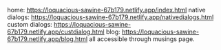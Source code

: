 home: https://loquacious-sawine-67b179.netlify.app/index.html
native dialogs: https://loquacious-sawine-67b179.netlify.app/nativedialogs.html
custom dialogs: https://loquacious-sawine-67b179.netlify.app/custdialog.html
blog: https://loquacious-sawine-67b179.netlify.app/blog.html
all accessible through musings page.